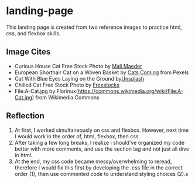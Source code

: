 # landing-page
This landing page is created from two reference images to practice html, css, and flexbox skills. 

## Image Cites
 - Curious House Cat Free Stock Photo by [Mali Maeder](https://negativespace.co/curious-house-cat/)
 - European Shorthair Cat on a Woven Basket by [Cats Coming](https://www.pexels.com/photo/european-shorthair-cat-on-a-woven-basket-1543793/) from Pexels
  - Cat With Blue Eyes Laying on the Ground by[Unsplash](https://freerangestock.com/photos/109222/cat-with-blue-eyes-laying-on-the-ground.html)
 - Chilled Cat Free Stock Photo by [Freestocks](https://negativespace.co/chilled-cat-pet/)
  - File:A-Cat.jpg by Florinux(https://commons.wikimedia.org/wiki/File:A-Cat.jpg) from Wikimedia Commons

## Reflection
1. At first, I worked simultaneously on css and flexbox. However, next time I would work in the order of, html, flexbox, then css.
2. After taking a few long breaks, I realize i should've organized my code better with more comments, and use the section tag and not just all divs in html.
3. At the end, my css code became messy/overwhelming to reread, therefore I would fix this first by developing the .css file in the correct order (1), then use commented code to understand styling choices (2).s